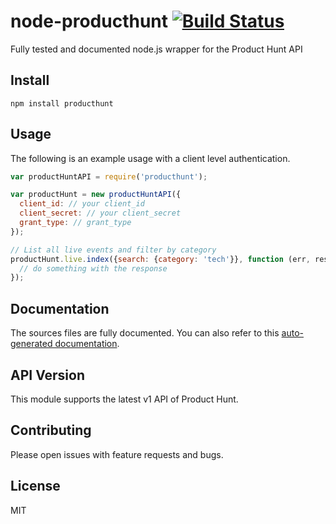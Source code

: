 # node-producthunt [![Build Status](https://travis-ci.org/sungwoncho/node-producthunt.svg?branch=master)](https://travis-ci.org/sungwoncho/node-producthunt)

Fully tested and documented node.js wrapper for the Product Hunt API

## Install

    npm install producthunt


## Usage

The following is an example usage with a client level authentication.

```javascript
var productHuntAPI = require('producthunt');

var productHunt = new productHuntAPI({
  client_id: // your client_id
  client_secret: // your client_secret
  grant_type: // grant_type
});

// List all live events and filter by category
productHunt.live.index({search: {category: 'tech'}}, function (err, res) {
  // do something with the response
});
```

## Documentation

The sources files are fully documented. You can also refer to this
[auto-generated documentation](http://sungwoncho.github.io/node-producthunt/).


## API Version

This module supports the latest v1 API of Product Hunt.


## Contributing

Please open issues with feature requests and bugs.


## License

MIT
